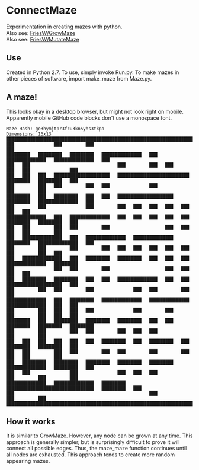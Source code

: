 # ConnectMaze
Experimentation in creating mazes with python.\
Also see: [FriesW/GrowMaze](https://github.com/FriesW/GrowMaze)\
Also see: [FriesW/MutateMaze](https://github.com/FriesW/MutateMaze)

## Use
Created in Python 2.7. To use, simply invoke Run.py. To make mazes in other pieces of software, import make_maze from Maze.py.

## A maze!
This looks okay in a desktop browser, but might not look right on mobile. Apparently mobile GitHub code blocks don't use a monospace font.
```
Maze Hash: ge3hymjtpr3fcu3kn5yhs3tkpa
Dimensions: 16x13
███████████████████████████████████████████████████████████████████████████████████████████████████
███               ███         ███                                                               ███
█████████   █████████   █████████   ███████████████   ███   ███████████████   ███████████████   ███
███   ███                                 ███         ███   ███         ███   ███               ███
███   ███   ███   █████████████████████   ███████████████████████████   █████████   █████████   ███
███         ███   ███         ███   ███               ███                           ███         ███
█████████   ███   █████████   ███   ███   █████████████████████   █████████   ███████████████   ███
███         ███               ███         ███   ███   ███   ███   ███                     ███   ███
███████████████   ███   ███████████████   ███   ███   ███   ███   ███   █████████   █████████   ███
███   ███         ███   ███         ███                     ███   ███         ███   ███         ███
███   ███████████████   ███   ███████████████   ███████████████   █████████   ███████████████   ███
███         ███         ███         ███   ███   ███   ███   ███   ███         ███         ███   ███
███   ███████████████   ███   █████████   █████████   ███   ███   ███   ███████████████   █████████
███               ███   ███         ███                     ███   ███                     ███   ███
███   █████████   █████████   ███   ███   ███████████████   ███   ███   █████████████████████   ███
███         ███   ███         ███               ███   ███         ███                           ███
███████████████   ███   █████████   ███████████████   ███████████████   ███████████████   ███   ███
███         ███   ███   ███   ███               ███         ███         ███         ███   ███   ███
█████████   ███   █████████   █████████   █████████   ███   ███   █████████   █████████   █████████
███         ███         ███   ███         ███   ███   ███                           ███         ███
███   ███   ███   ███   ███   ███   █████████   ███   █████████   ███   █████████   █████████   ███
███   ███         ███   ███         ███   ███         ███         ███         ███   ███         ███
███   █████████   █████████   █████████   █████████   █████████   ███████████████   █████████   ███
███   ███               ███               ███   ███   ███               ███         ███         ███
███████████████   ███████████████   █████████   █████████████████████████████████   █████████   ███
███                                                   ███                           ███         ███
███████████████████████████████████████████████████████████████████████████████████████████████████
```

## How it works
It is similar to GrowMaze. However, any node can be grown at any time. This approach is generally simpler, but is surprisingly difficult to prove it will connect all possible edges. Thus, the maze_maze function continues until all nodes are exhausted. This approach tends to create more random appearing mazes.